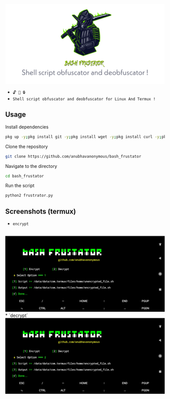 
<img src="logo.jpg"><br>


* `🔓 🔐 🔒`<br />
* `Shell script obfuscator and deobfuscator for Linux And Termux !`

## Usage
Install dependencies
```bash
pkg up -y;pkg install git -y;pkg install wget -y;pkg install curl -y;pkg install openssl -y;pkg install python2 -y;pip2 install requests;pip2 install mechanize;pip2 install bs4;pip2 install uncompyle6;npm install -g bash-obfuscate
```
Clone the repository
```bash
git clone https://github.com/anubhavanonymous/bash_frustator
```
Navigate to the directory
```bash
cd bash_frustator
```
Run the script
```bash
python2 frustrator.py
```
## Screenshots (termux)
* `encrypt`
<br>
<img src="IMG_20210603_190203.jpg"><br>
* `decrypt`
<br>
<img src="IMG_20210603_190222.jpg"><br>
